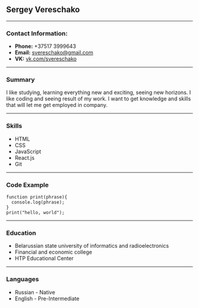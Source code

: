 ## Sergey Vereschako
----
### Contact Information:

* **Phone:** +37517 3999643
* **Email:** svereschako@gmail.com
* **VK:** [vk.com/svereschako](https://vk.com/svereschako)

----
### Summary
I like studying, learning everything new and exciting, seeing new horizons. I like coding and seeing result of my work. I want to get knowledge and skills that will let me get employed in company.

----
### Skills
* HTML
* CSS
* JavaScript
* React.js
* Git

----
### Code Example
```
function print(phrase){
  console.log(phrase);
}
print("hello, world");
````
----
### Education
* Belarussian state university of informatics and radioelectronics
* Financial and economic college
* HTP Educational Center

----
### Languages
* Russian - Native
* English - Pre-Intermediate

